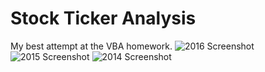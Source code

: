 # Stock Ticker Analysis
My best attempt at the VBA homework.
![2016 Screenshot](images/2016stock.png)
![2015 Screenshot](images/2015stock.png)
![2014 Screenshot](images/2014stock.png)
